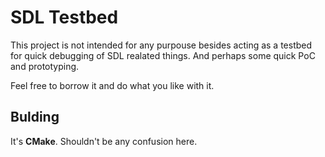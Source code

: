 # SDL Testbed

This project is not intended for any purpouse besides acting as a testbed for
quick debugging of SDL realated things. And perhaps some quick PoC and
prototyping.

Feel free to borrow it and do what you like with it.

## Bulding

It's **CMake**. Shouldn't be any confusion here.
